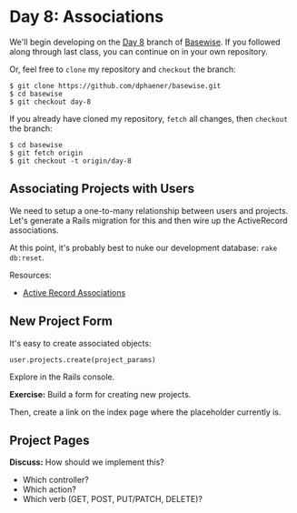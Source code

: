# Day 8: Associations

We'll begin developing on the [Day 8](https://github.com/dphaener/basewise/tree/day-8) branch of [Basewise](https://github.com/dphaener/basewise). If you followed along through last class, you can continue on in your own repository.

Or, feel free to `clone` my repository and `checkout` the branch:

    $ git clone https://github.com/dphaener/basewise.git
    $ cd basewise
    $ git checkout day-8

If you already have cloned my repository, `fetch` all changes, then `checkout` the branch:

    $ cd basewise
    $ git fetch origin
    $ git checkout -t origin/day-8

## Associating Projects with Users

We need to setup a one-to-many relationship between users and projects. Let's generate a Rails migration for this and then wire up the ActiveRecord associations.

At this point, it's probably best to nuke our development database: `rake db:reset`.

Resources:

- [Active Record Associations](http://guides.rubyonrails.org/association_basics.html)

## New Project Form

It's easy to create associated objects:

    user.projects.create(project_params)

Explore in the Rails console.

**Exercise:** Build a form for creating new projects.

Then, create a link on the index page where the placeholder currently is.

## Project Pages

**Discuss:** How should we implement this?

- Which controller?
- Which action?
- Which verb (GET, POST, PUT/PATCH, DELETE)?
